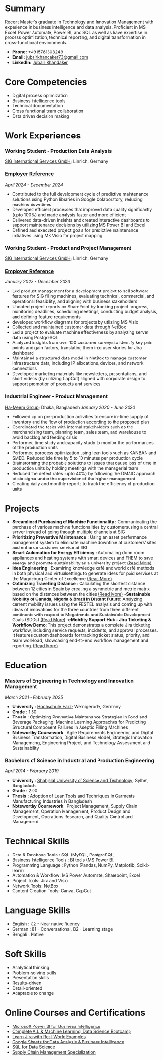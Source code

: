 # Summary
Recent Master’s graduate in Technology and Innovation Management with experience in business intelligence and data analysis. Proficient in MS Excel, Power Automate, Power BI, and SQL as well as have expertise in process optimization, technical reporting, and digital transformation in cross-functional environments.

- __Phone:__ +4915781303249
- __Email:__ jubairkhandaker73@gmail.com
- __LinkedIn:__ [Jubair Khandaker](https://www.linkedin.com/in/jubairkhandaker/)

# Core Competencies
 - Digital process optimization
 - Business intelligence tools
 - Technical documentation
 - Cross functional team collaboration
 - Data driven decision making

# Work Experiences

### Working Student - Production Data Analysis
[SIG International Services GmbH](https://www.sig.biz/de-de); Linnich, Germany
### [Employer Reference](https://drive.google.com/file/d/1KaXQv26-QqzAtJWMxYj74oAWYiyC61Ge/view?usp=sharing)                                                             

_April 2024 - December 2024_                                                                                           
- Contributed to the full development cycle of predictive maintenance solutions using Python libraries in Google Colaboratory, reducing machine downtime.
- Developed efficient processes that improved data quality significantly (upto 100%) and made analysis faster and more efficient
- Delivered data-driven insights and created interactive dashboards to support maintenance decisions by utilizing MS Power BI and Excel
- Defined and executed project goals for predictive maintenance initiatives using MS Visio for project mapping

### Working Student - Product and Project Management
[SIG International Services GmbH](https://www.sig.biz/de-de); Linnich, Germany
### [Employer Reference](https://drive.google.com/file/d/17tYPObUZrMHk-k6XJKRQW4H1gNFQ9Xbu/view?usp=drive_link)

_January 2023 - December 2023_   
- Led product management for a development project to sell software features for SIG filling machines, evaluating technical, commercial, and operational feasibility, and aligning with business stakeholders
- Updated project reports on SharePoint by tracking project progress, monitoring deadlines, scheduling meetings, conducting budget analysis, and defining feature requirements
- developed workflow diagrams for projects by utliziing MS Visio
- Collected and maintained customer data through NetBox
- Led a project to evaluate machine effectiveness by analyzing server data using PostgreSQL
- Analyzed insights from over 150 customer surveys to identify key pain points and gain factors, translating them into user stories for Jira dashboard
- Maintained a structured data model in NetBox to manage customer infrastructure data, including IP allocations, devices, and network connections
- Developed marketing materials like newsletters, presentations, and short videos (by utilizing CapCut) aligned with corporate design to support promotion of products and services

### Industrial Engineer - Product Management
[Ha-Meem Group](https://www.hameemgroup.net/); Dhaka, Bangladesh
_January 2020 - June 2020_   
- Followed up on pre-production activities to ensure in-time supply of inventory and the flow of production according to the proposed plan
- Coordinated the tasks with internal stakeholders such as the merchandising team, planning team, sales team, and warehouse to avoid backlog and feeding crisis
- Performed time study and capacity study to monitor the performances of the production units
- Performed porocess optimization using lean tools such as KANBAN and SMED. Reduced idle time by 5 to 10 minutes per production cycle
- Brainstorming the probable solutions to issues that cause loss of time in production units by holding meetings with the managerial team
- Reduced the defect rates (upto 40%) by following the DMAIC approach of six sigma under the supervision of the higher management
- Creating daily and monthly reports to track the efficiency of production units

# Projects

- __Streamlined Purchasing of Machine Functionality__ :
Communicating the purchase of various machine functionalities by customersusing a central server instead of going through multiple channels at SIG
- __Prioritizing Preventive Maintenance__ :
Using an asset performance management system to eliminate machine downtime at customers’ sites and enhance customer service at SIG
- __Smart Automation for Energy Efficiency__ :
Automating dorm room appliances and heating systems with smart devices and FHEM to save energy and promote sustainability as a university project [(Read More)](https://drive.google.com/file/d/1qeXAJkOYDI6roRvzwD_YOpqJclsJVK5a/view)
- __Idea Engineering__ :
Examining knowledge café and world café methods in both physical and virtualsettings to generate ideas for paid services at the Magdeburg Center of Excellence [(Read More)](https://drive.google.com/file/d/1PbjXRiq3xXlmJap7EwFMqKVto9rKUYt9/view)
- __Optimizing Travelling Distance__ :
Calculating the shortest distance between 12 cities in Spain by creating a symmetric and metric matrix based on the distances between the cities [(Read More)](https://drive.google.com/file/d/1Ye8X-lJI1K7Hw3dMV1BUptmPwpLfoFl8/view)
-__Sustainable Mobility of Canada, Nigeria & Brazil in Distant Future__:
Analyzing current mobility issues using the PESTEL analysis and coming up with ideas of innovations for the three countries from three different continents with respect to Megatrends and Sustainable Development Goals (SDGs) [(Read More)](https://drive.google.com/file/d/1A7sXxE1Y0GVCWusjnpmsIuKOK0_nTD-k/view)
-__eMobility Support Hub – Jira Ticketing & Workflow Demo__:
This project demonstrates a complete Jira ticketing workflow, including service requests, incidents, and approval processes. It features custom dashboards for tracking ticket status, priority, and team workload, showcasing end-to-end workflow management and reporting. [(Read More)](https://jubair-khandaker.github.io/jira-ticketing-demo/)


# Education
### Masters of Engineering in Technology and Innovation Management
_March 2021 - February 2025_ 
- __University__ : [Hochschule Harz](https://www.hs-harz.de/en/); Wernigerode, Germany
- __Grade__ : 1.80
- __Thesis__ : Optimizing Preventive Maintenance Strategies in Food and Beverage Packaging: Machine Learning Approaches for Predicting Structural Component Failures in Aseptic Filling Machines
- __Noteworthy Coursework__ :
Agile Requirements Engineering and Digital Business Transformation,
Digital Business Model, Strategic Innovation Managemeng,
Engineering Project, and
Technology Assessment and Sustainability

### Bachelors of Science in Industrial and Production Engineering
_April 2014 - February 2019_ 
- __University__ : [Shahjalal University of Science and Technology](https://www.sust.edu/); Sylhet, Bangladesh
- __Grade__ : 2.00
- __Thesis__ : Adoption of Lean Tools and Techniques in Garments Manufacturing Industries in Bangladesh
- __Noteworthy Coursework__ : Project Management, Supply Chain Management, Operation Management, Product Design and Development, Operations Research, and Quality Control and Management

# Technical Skills
- Data & Database Tools : SQL (MySQL, PostgreSQL)
- Business Intelligence Tools : BI tools (MS Power BI)
- Programming Language : Python (Pandas, NumPy, Matplotlib, Scikit-learn)
- Automation & Workflow: MS Power Automate, Sharepoint, Excel
- Project Tools: Jira and Visio
- Network Tools: NetBox
- Content Creation Tools: Canva, CapCut

# Language Skills
- English : C2 - Near native fluency
- German  : B1 - Conversational, B2 - Learning stage
- Bengali : Native

# Soft Skills

- Analytical thinking
- Problem-solving skills
- Presentation skills
- Results-driven
- Detail-oriented
- Adaptable to change

# Online Courses and Certifications

- [Microsoft Power BI for Business Intelligence](https://www.udemy.com/certificate/UC-66447a4d-7b29-41dc-a1bd-f32ba7cf200c/)
- [Complete A.I. & Machine Learning, Data Science Bootcamp](https://www.udemy.com/certificate/UC-46cbb747-2241-4fdb-b46a-6ec91bcc8245/)
- [Learn Jira with Real-World Examples](https://www.udemy.com/certificate/UC-9905aec1-36be-4420-8059-7acfd4f9123a/)
- [Google Sheets for Data Analysis & Business Intelligence](https://www.udemy.com/certificate/UC-ebd981c7-6e0d-48ed-bf46-fd7666b33d5d/)
- [SQL for Data Science](https://www.coursera.org/account/accomplishments/verify/234R2KYX6FLY?utm_source=link&utm_medium=certificate&utm_content=cert_image&utm_campaign=sharing_cta&utm_product=course)
- [Supply Chain Management Specialization](https://www.coursera.org/account/accomplishments/specialization/7MZWVZEWEDQK?utm_source=link&utm_medium=certificate&utm_content=cert_image&utm_campaign=sharing_cta&utm_product=s12n)
